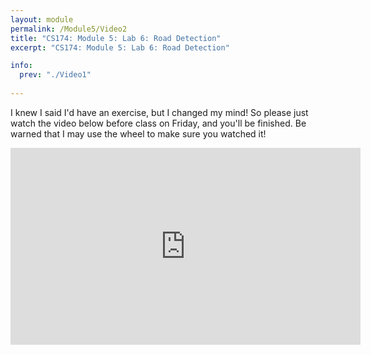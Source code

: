 ```yaml
---
layout: module
permalink: /Module5/Video2
title: "CS174: Module 5: Lab 6: Road Detection"
excerpt: "CS174: Module 5: Lab 6: Road Detection"

info:
  prev: "./Video1"
  
---
```


I knew I said I'd have an exercise, but I changed my mind!  So please just watch the video below before class on Friday, and you'll be finished.  Be warned that I may use the wheel to make sure you watched it!

<iframe width="560" height="315" src="https://www.youtube.com/embed/dIWMtIvUwNM" frameborder="0" allow="accelerometer; autoplay; clipboard-write; encrypted-media; gyroscope; picture-in-picture" allowfullscreen></iframe>